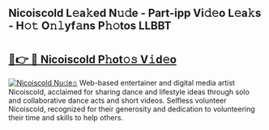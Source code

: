 ## Nicoiscold L𝚎a𝚔ed N𝚞𝚍e - Part-ipp Vi𝚍𝚎o L𝚎a𝚔s - H𝚘𝚝 O𝚗𝚕yf𝚊ns P𝚑𝚘tos LLBBT

# <h2><a href="http://kf2d26.oniu.top/?m=Nicoiscold">🔗👉 🔴 Nicoiscold P𝚑ot𝚘𝚜 V𝚒d𝚎o</a></h2>

[![Nicoiscold Nu𝚍e𝚜](https://i.imgur.com/0qMVB7G.gif)](http://kf2d26.oniu.top/?m=Nicoiscold)
Web-based entertainer and digital media artist Nicoiscold, acclaimed for sharing dance and lifestyle ideas through solo and collaborative dance acts and short videos. Selfless volunteer Nicoiscold, recognized for their generosity and dedication to volunteering their time and skills to help others.  
